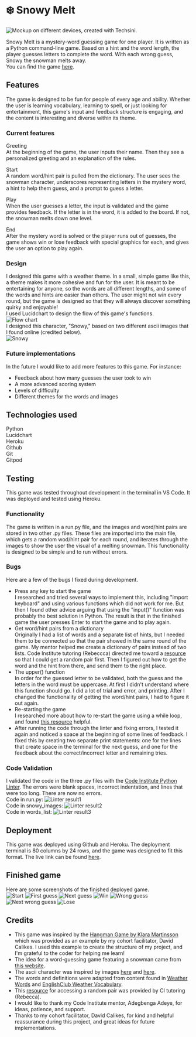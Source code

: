 # ❄️ Snowy Melt

![Mockup on different devices, created with Techsini.](readme-images/mockup.png)

Snowy Melt is a mystery-word guessing game for one player. It is written as a Python command-line game. Based on a hint and the word length, the player guesses letters to complete the word. With each wrong guess, Snowy the snowman melts away.<br>
You can find the game [here](https://snowy-melt-ad37e9d6291f.herokuapp.com/).

## Features 

The game is designed to be fun for people of every age and ability. Whether the user is learning vocabulary, learning to spell, or just looking for entertainment, this game's input and feedback structure is engaging, and the content is interesting and diverse within its theme.

### Current features

Greeting <br>
At the beginning of the game, the user inputs their name. Then they see a personalized greeting and an explanation of the rules.<br>

Start <br>
A random word/hint pair is pulled from the dictionary. The user sees the snowman character, underscores representing letters in the mystery word, a hint to help them guess, and a prompt to guess a letter. <br>

Play <br>
When the user guesses a letter, the input is validated and the game provides feedback. If the letter is in the word, it is added to the board. If not, the snowman melts down one level. <br>

End <br>
After the mystery word is solved or the player runs out of guesses, the game shows win or lose feedback with special graphics for each, and gives the user an option to play again.

### Design
I designed this game with a weather theme. In a small, simple game like this, a theme makes it more cohesive and fun for the user. It is meant to be entertaining for anyone, so the words are all different lengths, and some of the words and hints are easier than others. The user might not win every round, but the game is designed so that they will always discover something quirky and enjoyable! <br>
I used Lucidchart to design the flow of this game's functions. <br> ![Flow chart](readme-images/flow-chart.png)<br>
I designed this character, "Snowy," based on two different ascii images that I found online (credited below).<br>
![Snowy](readme-images/snowy.png)

### Future implementations
In the future I would like to add more features to this game. For instance:
- Feedback about how many guesses the user took to win
- A more advanced scoring system
- Levels of difficulty
- Different themes for the words and images

## Technologies used
Python <br>
Lucidchart <br>
Heroku <br>
Github <br>
Git <br>
Gitpod

## Testing 
This game was tested throughout development in the terminal in VS Code. It was deployed and tested using Heroku.

### Functionality
The game is written in a run.py file, and the images and word/hint pairs are stored in two other .py files. These files are imported into the main file, which gets a random wod/hint pair for each round, and iterates through the images to show the user the visual of a melting snowman. This functionality is designed to be simple and to run without errors.

### Bugs
Here are a few of the bugs I fixed during development.
- Press any key to start the game <br>
I researched and tried several ways to implement this, including "import keyboard" and using various functions which did not work for me. But then I found other advice arguing that using the "input()" function was probably the best solution in Python. The result is that in the finished game the user presses Enter to start the game and to play again.
- Get word/hint pairs from a dictionary <br>
Originally I had a list of words and a separate list of hints, but I needed them to be connected so that the pair showed in the same round of the game. My mentor helped me create a dictionary of pairs instead of two lists. Code Institute tutoring (Rebeccca) directed me toward a [resource](https://stackoverflow.com/questions/4859292/how-can-i-get-a-random-key-value-pair-from-a-dictionary/4859322#4859322) so that I could get a random pair first. Then I figured out how to get the word and the hint from there, and send them to the right place.
- The upper() function <br>
In order for the guessed letter to be validated, both the guess and the letters in the word must be uppercase. At first I didn't understand where this function should go. I did a lot of trial and error, and printing. After I changed the functionality of getting the word/hint pairs, I had to figure it out again.
- Re-starting the game <br>
I researched more about how to re-start the game using a while loop, and found [this resource](https://www.askpython.com/python/examples/restart-loop-in-python#:~:text=Restart%20a%20Nested%20Loop%20in%20Python&text=A%20nested%20loop%20is%20a,will%20understand%20this%20during%20implementation.) helpful.
- After running the code through the linter and fixing errors, I tested it again and noticed a space at the beginning of some lines of feedback. I fixed this by creating two separate print statements: one for the lines that create space in the terminal for the next guess, and one for the feedback about the correct/incorrect letter and remaining tries.

<!-- In this section, you need to convince the assessor that you have conducted enough testing to legitimately believe that the site works well. Essentially, in this part you will want to go over all of your project’s features and ensure that they all work as intended, with the project providing an easy and straightforward way for the users to achieve their goals.

In addition, you should mention in this section how your project looks and works on different browsers and screen sizes.

You should also mention in this section any interesting bugs or problems you discovered during your testing, even if you haven't addressed them yet.

If this section grows too long, you may want to split it off into a separate file and link to it from here. -->

### Code Validation 

I validated the code in the three .py files with the [Code Institute Python Linter](https://pep8ci.herokuapp.com/). The errors were blank spaces, incorrect indentation, and lines that were too long. There are now no errors.<br> Code in run.py: ![Linter result1](readme-images/linter-result1.png)<br>Code in snowy_images: ![Linter result2](readme-images/linter-result2.png)<br>Code in words_list: ![Linter result3](readme-images/linter-result3.png)<br>

## Deployment

This game was deployed using Github and Heroku. The deployment terminal is 80 columns by 24 rows, and the game was designed to fit this format. The live link can be found [here](https://snowy-melt-ad37e9d6291f.herokuapp.com/).

## Finished game
Here are some screenshots of the finished deployed game. <br>
![Start](readme-images/screenshot0.png) ![First guess](readme-images/screenshot1.png) ![Next guess](readme-images/screenshot2.png) ![Win](readme-images/screenshot3.png) ![Wrong guess](readme-images/screenshot4.png) ![Next wrong guess](readme-images/screenshot5.png) ![Lose](readme-images/screenshot6.png)

## Credits 
- This game was inspired by the [Hangman Game by Klara Martinsson](https://github.com/KlaraMartinsson/hangman-game/tree/main) which was provided as an example by my cohort facilitator, David Calikes. I used this example to create the structure of my project, and I'm grateful to the coder for helping me learn!
- The idea for a word-guessing game featuring a snowman came from [this website](https://rhodygirlresources.com/product/digital-sight-word-games-snowman-melt/).
- The ascii character was inspired by images [here](https://amgrubb.github.io/csc111/lab-5-loopFunc.html) and [here](https://www.momsarefrommars.com/moms-blog/category/ascii%20art).
- The words and definitions were adapted from content found in [Weather Words](https://www.metoffice.gov.uk/weather/learn-about/met-office-for-schools/other-content/other-resources/weather-words) and [EnglishClub Weather Vocabulary](https://www.englishclub.com/vocabulary/weather-vocabulary.php).
- This [resource](https://stackoverflow.com/questions/4859292/how-can-i-get-a-random-key-value-pair-from-a-dictionary/4859322#4859322) for accessing a random pair was provided by CI tutoring (Rebecca).
- I would like to thank my Code Institute mentor, Adegbenga Adeye, for ideas, patience, and support. <br>
- Thanks to my cohort facilitator, David Calikes, for kind and helpful reassurance during this project, and great ideas for future implementations.